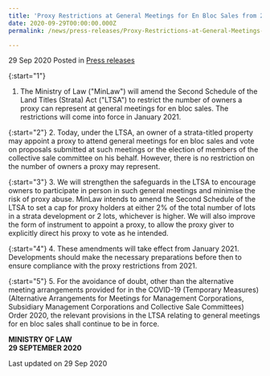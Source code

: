 ```yaml
---
title: 'Proxy Restrictions at General Meetings for En Bloc Sales from 2021'
date: 2020-09-29T00:00:00.000Z
permalink: /news/press-releases/Proxy-Restrictions-at-General-Meetings-for-En-Bloc-Sales-from-2021

---
```



29 Sep 2020 Posted in [Press releases](/news/press-releases)

{:start="1"}
1. The Ministry of Law ("MinLaw") will amend the Second Schedule of the Land Titles (Strata) Act ("LTSA") to restrict the number of owners a proxy can represent at general meetings for en bloc sales. The restrictions will come into force in January 2021.  

{:start="2"}
2. Today, under the LTSA, an owner of a strata-titled property may appoint a proxy to attend general meetings for en bloc sales and vote on proposals submitted at such meetings or the election of members of the collective sale committee on his behalf. However, there is no restriction on the number of owners a proxy may represent.

{:start="3"}
3. We will strengthen the safeguards in the LTSA to encourage owners to participate in person in such general meetings and minimise the risk of proxy abuse. MinLaw intends to amend the Second Schedule of the LTSA to set a cap for proxy holders at either 2% of the total number of lots in a strata development or 2 lots, whichever is higher. We will also improve the form of instrument to appoint a proxy, to allow the proxy giver to explicitly direct his proxy to vote as he intended. 

{:start="4"}
4. These amendments will take effect from January 2021. Developments should make the necessary preparations before then to ensure compliance with the proxy restrictions from 2021. 

{:start="5"}
5. For the avoidance of doubt, other than the alternative meeting arrangements provided for in the COVID-19 (Temporary Measures) (Alternative Arrangements for Meetings for Management Corporations, Subsidiary Management Corporations and Collective Sale Committees) Order 2020, the relevant provisions in the LTSA relating to general meetings for en bloc sales shall continue to be in force.  


**MINISTRY OF LAW**
<br>**29 SEPTEMBER 2020**


<p class="right-side-updated">Last updated on 29 Sep 2020</p>
